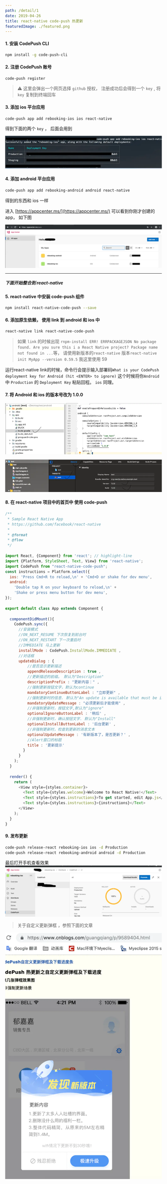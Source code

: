 ```yaml
---
path: /detail/1
date: 2019-04-26
title: react-native code-push 热更新
featuredImage: ./featured.png
---
```


#### 1. 安装 CodePush CLI
```bash
npm install -g code-push-cli
```

#### 2. 注册 CodePush 账号
```bash
code-push register
```
> ⚠️ 这里会弹出一个网页选择 `github` 授权， 注册成功后会得到一个 `key` , 将 `key` 复制到终端回车

#### 3. 添加 ios 平台应用
```bash
code-push app add rebooking-ios ios react-native
```
得到下面的两个 `key` ， 后面会用到

![ios](./key.png)


#### 4. 添加 android 平台应用
```bash
code-push app add rebooking-android android react-native
```
得到的东西和 ios 一样


进入 [https://appcenter.ms/](https://appcenter.ms/) 可以看到你刚才创建的app， 如下图

![appcenter](./appcenter.png)

---
##### 下面开始整合到 react-native

#### 5. react-native 中安装 code-push 组件
```bash
npm install react-native-code-push --save
```

#### 6. 添加原生依赖， 使用 link 到 android 和 ios 中
```bash
react-native link react-native-code-push
```
> 如果 `link` 的时候出现 `rnpm-install ERR! ERRPACKAGEJSON No package found. Are you sure this i a React Native project?
Package name not found in ...`等， 请使用新版本的`react-native` 版本```react-native init MyApp --version 0.59.5``` 我这里使用 59

运行react-native link的时候，命令行会提示输入部署码`What is your CodePush deployment key for Android (hit <ENTER> to ignore)`
这个时候将你`Android` 中 `Production` 的 `Deployment Key` 粘贴回程。 `ios` 同理。

#### 7. 将 Android 和 ios 的版本号改为 1.0.0
![Android版本号修改.png](./Android版本号修改.png)

![IOS版本号修改.png](./IOS版本号修改.png)

#### 8. 在 react-native 项目中的首页中 使用 code-push
```js
/**
 * Sample React Native App
 * https://github.com/facebook/react-native
 *
 * @format
 * @flow
 */

import React, {Component} from 'react'; // highlight-line
import {Platform, StyleSheet, Text, View} from 'react-native';
import CodePush from "react-native-code-push";
const instructions = Platform.select({
  ios: 'Press Cmd+R to reload,\n' + 'Cmd+D or shake for dev menu',
  android:
    'Double tap R on your keyboard to reload,\n' +
    'Shake or press menu button for dev menu',
});

export default class App extends Component {

  componentDidMount(){
    CodePush.sync({
      //安装模式
      //ON_NEXT_RESUME 下次恢复到前台时
      //ON_NEXT_RESTART 下一次重启时
      //IMMEDIATE 马上更新
      installMode : CodePush.InstallMode.IMMEDIATE ,
      //对话框
      updateDialog : {
          //是否显示更新描述
          appendReleaseDescription : true ,
          //更新描述的前缀。 默认为"Description"
          descriptionPrefix : "更新内容：" ,
          //强制更新按钮文字，默认为continue
          mandatoryContinueButtonLabel : "立即更新" ,
          //强制更新时的信息. 默认为"An update is available that must be installed."
          mandatoryUpdateMessage : "必须更新后才能使用" ,
          //非强制更新时，按钮文字,默认为"ignore"
          optionalIgnoreButtonLabel : '稍后' ,
          //非强制更新时，确认按钮文字. 默认为"Install"
          optionalInstallButtonLabel : '后台更新' ,
          //非强制更新时，检查到更新的消息文本
          optionalUpdateMessage : '有新版本了，是否更新？' ,
          //Alert窗口的标题
          title : '更新提示'
        }
      }
    );
  }

  render() {
    return (
      <View style={styles.container}>
        <Text style={styles.welcome}>Welcome to React Native!</Text>
        <Text style={styles.instructions}>To get started, edit App.js</Text>
        <Text style={styles.instructions}>{instructions}</Text>
      </View>
    );
  }
}
```

#### 9. 发布更新
```bash
code-push release-react rebooking-ios ios -d Production
code-push release-react rebooking-android android -d Production
```
最后打开手机查看效果
![result.png](./result.png)


> 关于自定义更新弹框 ，参照下面的文章

![image.png](./image.png)
